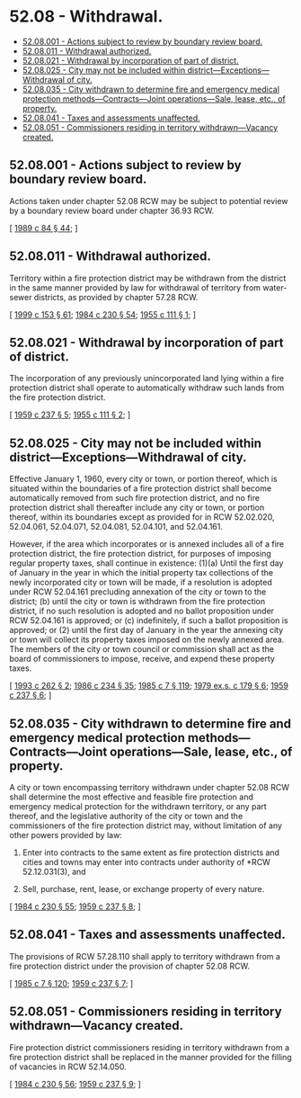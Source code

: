 # 52.08 - Withdrawal.
* [52.08.001 - Actions subject to review by boundary review board.](#5208001---actions-subject-to-review-by-boundary-review-board)
* [52.08.011 - Withdrawal authorized.](#5208011---withdrawal-authorized)
* [52.08.021 - Withdrawal by incorporation of part of district.](#5208021---withdrawal-by-incorporation-of-part-of-district)
* [52.08.025 - City may not be included within district—Exceptions—Withdrawal of city.](#5208025---city-may-not-be-included-within-districtexceptionswithdrawal-of-city)
* [52.08.035 - City withdrawn to determine fire and emergency medical protection methods—Contracts—Joint operations—Sale, lease, etc., of property.](#5208035---city-withdrawn-to-determine-fire-and-emergency-medical-protection-methodscontractsjoint-operationssale-lease-etc-of-property)
* [52.08.041 - Taxes and assessments unaffected.](#5208041---taxes-and-assessments-unaffected)
* [52.08.051 - Commissioners residing in territory withdrawn—Vacancy created.](#5208051---commissioners-residing-in-territory-withdrawnvacancy-created)
## 52.08.001 - Actions subject to review by boundary review board.
Actions taken under chapter 52.08 RCW may be subject to potential review by a boundary review board under chapter 36.93 RCW.

\[ [1989 c 84 § 44](http://leg.wa.gov/CodeReviser/documents/sessionlaw/1989c84.pdf?cite=1989%20c%2084%20§%2044); \]

## 52.08.011 - Withdrawal authorized.
Territory within a fire protection district may be withdrawn from the district in the same manner provided by law for withdrawal of territory from water-sewer districts, as provided by chapter 57.28 RCW.

\[ [1999 c 153 § 61](http://lawfilesext.leg.wa.gov/biennium/1999-00/Pdf/Bills/Session%20Laws/House/1264.SL.pdf?cite=1999%20c%20153%20§%2061); [1984 c 230 § 54](http://leg.wa.gov/CodeReviser/documents/sessionlaw/1984c230.pdf?cite=1984%20c%20230%20§%2054); [1955 c 111 § 1](http://leg.wa.gov/CodeReviser/documents/sessionlaw/1955c111.pdf?cite=1955%20c%20111%20§%201); \]

## 52.08.021 - Withdrawal by incorporation of part of district.
The incorporation of any previously unincorporated land lying within a fire protection district shall operate to automatically withdraw such lands from the fire protection district.

\[ [1959 c 237 § 5](http://leg.wa.gov/CodeReviser/documents/sessionlaw/1959c237.pdf?cite=1959%20c%20237%20§%205); [1955 c 111 § 2](http://leg.wa.gov/CodeReviser/documents/sessionlaw/1955c111.pdf?cite=1955%20c%20111%20§%202); \]

## 52.08.025 - City may not be included within district—Exceptions—Withdrawal of city.
Effective January 1, 1960, every city or town, or portion thereof, which is situated within the boundaries of a fire protection district shall become automatically removed from such fire protection district, and no fire protection district shall thereafter include any city or town, or portion thereof, within its boundaries except as provided for in RCW 52.02.020, 52.04.061, 52.04.071, 52.04.081, 52.04.101, and 52.04.161.

However, if the area which incorporates or is annexed includes all of a fire protection district, the fire protection district, for purposes of imposing regular property taxes, shall continue in existence: (1)(a) Until the first day of January in the year in which the initial property tax collections of the newly incorporated city or town will be made, if a resolution is adopted under RCW 52.04.161 precluding annexation of the city or town to the district; (b) until the city or town is withdrawn from the fire protection district, if no such resolution is adopted and no ballot proposition under RCW 52.04.161 is approved; or (c) indefinitely, if such a ballot proposition is approved; or (2) until the first day of January in the year the annexing city or town will collect its property taxes imposed on the newly annexed area. The members of the city or town council or commission shall act as the board of commissioners to impose, receive, and expend these property taxes.

\[ [1993 c 262 § 2](http://lawfilesext.leg.wa.gov/biennium/1993-94/Pdf/Bills/Session%20Laws/House/1911.SL.pdf?cite=1993%20c%20262%20§%202); [1986 c 234 § 35](http://leg.wa.gov/CodeReviser/documents/sessionlaw/1986c234.pdf?cite=1986%20c%20234%20§%2035); [1985 c 7 § 119](http://leg.wa.gov/CodeReviser/documents/sessionlaw/1985c7.pdf?cite=1985%20c%207%20§%20119); [1979 ex.s. c 179 § 6](http://leg.wa.gov/CodeReviser/documents/sessionlaw/1979ex1c179.pdf?cite=1979%20ex.s.%20c%20179%20§%206); [1959 c 237 § 6](http://leg.wa.gov/CodeReviser/documents/sessionlaw/1959c237.pdf?cite=1959%20c%20237%20§%206); \]

## 52.08.035 - City withdrawn to determine fire and emergency medical protection methods—Contracts—Joint operations—Sale, lease, etc., of property.
A city or town encompassing territory withdrawn under chapter 52.08 RCW shall determine the most effective and feasible fire protection and emergency medical protection for the withdrawn territory, or any part thereof, and the legislative authority of the city or town and the commissioners of the fire protection district may, without limitation of any other powers provided by law:

1. Enter into contracts to the same extent as fire protection districts and cities and towns may enter into contracts under authority of *RCW 52.12.031(3), and

2. Sell, purchase, rent, lease, or exchange property of every nature.

\[ [1984 c 230 § 55](http://leg.wa.gov/CodeReviser/documents/sessionlaw/1984c230.pdf?cite=1984%20c%20230%20§%2055); [1959 c 237 § 8](http://leg.wa.gov/CodeReviser/documents/sessionlaw/1959c237.pdf?cite=1959%20c%20237%20§%208); \]

## 52.08.041 - Taxes and assessments unaffected.
The provisions of RCW 57.28.110 shall apply to territory withdrawn from a fire protection district under the provision of chapter 52.08 RCW.

\[ [1985 c 7 § 120](http://leg.wa.gov/CodeReviser/documents/sessionlaw/1985c7.pdf?cite=1985%20c%207%20§%20120); [1959 c 237 § 7](http://leg.wa.gov/CodeReviser/documents/sessionlaw/1959c237.pdf?cite=1959%20c%20237%20§%207); \]

## 52.08.051 - Commissioners residing in territory withdrawn—Vacancy created.
Fire protection district commissioners residing in territory withdrawn from a fire protection district shall be replaced in the manner provided for the filling of vacancies in RCW 52.14.050.

\[ [1984 c 230 § 56](http://leg.wa.gov/CodeReviser/documents/sessionlaw/1984c230.pdf?cite=1984%20c%20230%20§%2056); [1959 c 237 § 9](http://leg.wa.gov/CodeReviser/documents/sessionlaw/1959c237.pdf?cite=1959%20c%20237%20§%209); \]

